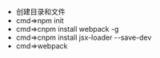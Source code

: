 + 创建目录和文件
+ cmd=>npm init
+ cmd=>cnpm install webpack -g
+ cmd=>cnpm install jsx-loader --save-dev
+ cmd=>webpack
